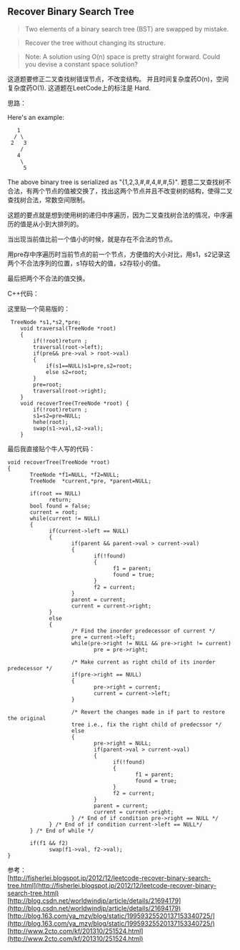 ## Recover Binary Search Tree 

>Two elements of a binary search tree (BST) are swapped by mistake.

>Recover the tree without changing its structure.

>Note:
>A solution using O(n) space is pretty straight forward. Could you devise a constant space solution?


这道题要修正二叉查找树错误节点，不改变结构。
并且时间复杂度药O(n)，空间复杂度药O(1).
这道题在LeetCode上的标注是 Hard.

思路：

Here's an example:

```
   1
  / \
 2   3
    /
   4
    \
     5
```

The above binary tree is serialized as "{1,2,3,#,#,4,#,#,5}".
题意二叉查找树不合法，有两个节点的值被交换了，找出这两个节点并且不改变树的结构，使得二叉查找树合法，常数空间限制。
 
这题的要点就是想到使用树的递归中序遍历，因为二叉查找树合法的情况，中序遍历的值是从小到大排列的。
 
当出现当前值比前一个值小的时候，就是存在不合法的节点。
 
用pre存中序遍历时当前节点的前一个节点，方便值的大小对比，用s1，s2记录这两个不合法序列的位置，s1存较大的值，s2存较小的值。
 
最后把两个不合法的值交换。


C++代码：

这里贴一个简易版的：

```
 TreeNode *s1,*s2,*pre;  
    void traversal(TreeNode *root)  
    {  
        if(!root)return ;  
        traversal(root->left);  
        if(pre&& pre->val > root->val)  
        {  
            if(s1==NULL)s1=pre,s2=root;  
            else s2=root;  
        }  
        pre=root;  
        traversal(root->right);  
    }  
    void recoverTree(TreeNode *root) {  
        if(!root)return ;  
        s1=s2=pre=NULL;  
        hehe(root);  
        swap(s1->val,s2->val);  
    } 
```


最后我直接贴个牛人写的代码：

```
void recoverTree(TreeNode *root)
{     
       TreeNode *f1=NULL, *f2=NULL;
       TreeNode  *current,*pre, *parent=NULL;

       if(root == NULL)
             return;
       bool found = false;
       current = root;
       while(current != NULL)
       {                
             if(current->left == NULL)
             {
                    if(parent && parent->val > current->val)
                    {
                           if(!found)
                           {
                                 f1 = parent;
                                 found = true;
                           }
                           f2 = current;
                    }
                    parent = current;
                    current = current->right;     
             }   
             else
             {
                    /* Find the inorder predecessor of current */
                    pre = current->left;
                    while(pre->right != NULL && pre->right != current)
                           pre = pre->right;

                    /* Make current as right child of its inorder predecessor */
                    if(pre->right == NULL)
                    {
                           pre->right = current;
                           current = current->left;
                    }

                    /* Revert the changes made in if part to restore the original
                    tree i.e., fix the right child of predecssor */  
                    else
                    {
                           pre->right = NULL;
                           if(parent->val > current->val)
                           {
                                 if(!found)
                                 {
                                        f1 = parent;       
                                        found = true;
                                 }
                                 f2 = current;
                           }
                           parent = current;
                           current = current->right;     
                    } /* End of if condition pre->right == NULL */
             } /* End of if condition current->left == NULL*/
       } /* End of while */

       if(f1 && f2)
             swap(f1->val, f2->val);
}
```

参考：  
[http://fisherlei.blogspot.jp/2012/12/leetcode-recover-binary-search-tree.html](http://fisherlei.blogspot.jp/2012/12/leetcode-recover-binary-search-tree.html)
[http://blog.csdn.net/worldwindjp/article/details/21694179](http://blog.csdn.net/worldwindjp/article/details/21694179)
[http://blog.163.com/ya_mzy/blog/static/19959325520137153340725/](http://blog.163.com/ya_mzy/blog/static/19959325520137153340725/)
[http://www.2cto.com/kf/201310/251524.html](http://www.2cto.com/kf/201310/251524.html)